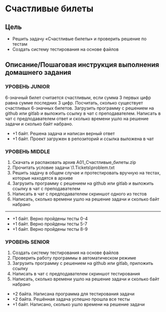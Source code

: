 # Счастливые билеты

## Цель

- Решить задачу «Счастливые билеты» и проверить решение по тестам
- Создать систему тестирования на основе файлов

## Описание/Пошаговая инструкция выполнения домашнего задания

### УРОВЕНЬ JUNIOR

6-значный билет считается счастливым, если сумма 3 первых цифр равна сумме
последних 3 цифр. Посчитать, сколько существует счастливых 6-значных билетов.
Загрузить программу с решением на github или gitlab и выложить ссылку в чат
с преподавателем. Написать в чат с предподавателем ответ и сколько времени ушло
на решение задачи и сколько байт набрано.

- +1 байт. Решена задача и написан верный ответ
- +1 байт. Проект загружен в репозиторий и ссылка выложена в чат

### УРОВЕНЬ MIDDLE

1. Скачать и распаковать архив A01_Счастливые_билеты.zip
2. Прочитать условие задачи \1.Tickets\problem.txt
3. Решить задачу в общем случае и протестировать вручную на тестах, которые
  находятся в архиве
4. Загрузить программу с решением на github или gitlab и выложить ссылку в чат с
  преподавателем
5. Написать в чат с предподавателем скриншот одного из тестов
6. Написать, сколько времени ушло на решение задачи и сколько байт набрано

---

- +1 байт. Верно пройдены тесты 0-4
- +1 байт. Верно пройдены тесты 5-7
- +1 байт. Верно пройдены тесты 8-9

### УРОВЕНЬ SENIOR

1. Создать систему тестирования на основе файлов
2. Проверить работу программы в автоматическом режиме
3. Загрузить программу с решением на github или gitlab, приложить ссылку
4. Написать в чат с предподавателем скриншот тестирования
5. Написать, сколько времени ушло на решение задачи и сколько байт набрано

- +2 байта. Написана программа для тестирования задачи
- +2 байта. Решённая задача успешно прошла все тесты
- +1 байт. Написано, сколько ушло времени на решение задачи
